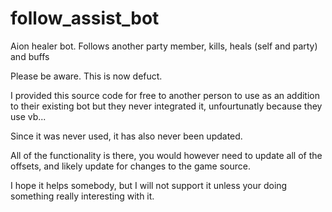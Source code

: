follow_assist_bot
=================

Aion healer bot. Follows another party member, kills, heals (self and party) and buffs

Please be aware. This is now defuct.

I provided this source code for free to another person to use as an addition to their existing bot but they never integrated it, unfourtunatly because they use vb...

Since it was never used, it has also never been updated.

All of the functionality is there, you would however need to update all of the offsets, and likely update for changes to the game source.

I hope it helps somebody, but I will not support it unless your doing something really interesting with it.
